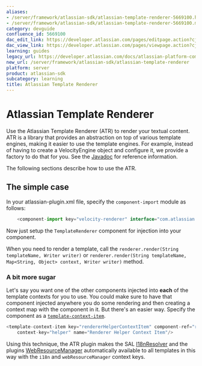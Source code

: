 ```yaml
---
aliases:
- /server/framework/atlassian-sdk/atlassian-template-renderer-5669100.html
- /server/framework/atlassian-sdk/atlassian-template-renderer-5669100.md
category: devguide
confluence_id: 5669100
dac_edit_link: https://developer.atlassian.com/pages/editpage.action?cjm=wozere&pageId=5669100
dac_view_link: https://developer.atlassian.com/pages/viewpage.action?cjm=wozere&pageId=5669100
learning: guides
legacy_url: https://developer.atlassian.com/docs/atlassian-platform-common-components/atlassian-template-renderer
new_url: /server/framework/atlassian-sdk/atlassian-template-renderer
platform: server
product: atlassian-sdk
subcategory: learning
title: Atlassian Template Renderer
---
```

# Atlassian Template Renderer

Use the Atlassian Template Renderer (ATR) to render your textual content. ATR is a library that provides an abstraction on top of various template engines, making it easier to use the template engines. For example, instead of having to create a VelocityEngine object and configure it, we provide a factory to do that for you. See the <a href="http://docs.atlassian.com/atlassian-template-renderer-api/" class="external-link">Javadoc</a> for reference information.

The following sections describe how to use the ATR.

## The simple case

In your atlassian-plugin.xml file, specify the `component-import` module as follows:

``` javascript
    <component-import key="velocity-renderer" interface="com.atlassian.templaterenderer.TemplateRenderer" />
```

Now just setup the `TemplateRenderer` component for injection into your component.

When you need to render a template, call the `renderer.render(String templateName, Writer writer)` or `renderer.render(String templateName, Map<String, Object> context, Writer writer)` method.

### A bit more sugar

Let's say you want one of the other components injected into **each** of the template contexts for you to use. You could make sure to have that component injected anywhere you do some rendering and then creating a context map with the component in it. But there's an easier way. Specify the component as a [`template-context-item`](/server/framework/atlassian-sdk/template-context-item-plugin-module).

``` javascript
<template-context-item key="rendererHelperContextItem" component-ref="rendererHelper"
    context-key="helper" name="Renderer Helper Context Item"/>
```

Using this technique, the ATR plugin makes the SAL [I18nResolver](/server/framework/atlassian-sdk/sal-services#%7B%7B%7B%7D-i18n-resolver%7B%7D%7D%7D) and the plugins <a href="http://docs.atlassian.com/atlassian-plugins-webresource/2.2.0/atlassian-plugins-webresource/apidocs/com/atlassian/plugin/webresource/WebResourceManager.html" class="external-link">WebResourceManager</a> automatically available to all templates in this way with the `i18n` and `webResourceManager` context keys.
































































































































































































































































